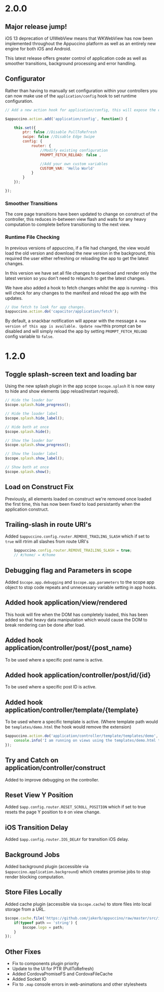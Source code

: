 # 2.0.0
## Major release jump!
iOS 13 deprecation of UIWebView means that WKWebView has now been implemented throughout the Appuccino platform as well as an entirely new engine for both iOS and Android. 

This latest release offers greater control of application code as well as smoother transitions, background processing and error handling.

## Configurator
Rather than having to manually set configuration within your controllers you can now make use of the `application/config` hook to set runtime configuration.

```javascript
// Add a new action hook for application/config, this will expose the config setter as $this.

$appuccino.action.add('application/config', function() {

	this.set({
		ptr: false //Disable PullToRefresh
		swipe: false //Disable Edge Swipe
		config: {
			router: {
				//Modify existing configuration
				PROMPT_FETCH_RELOAD: false ,

				//Add your own custom variables
				CUSTOM_VAR: 'Hello World'
			}
		}
	});

});

```

### Smoother Transitions
The core page transitions have been updated to change on construct of the controller, this reduces in-between view flash and waits for any heavy computation to complete before transitioning to the next view.

### Runtime File Checking
In previous versions of appuccino, if a file had changed, the view would load the old version and download the new version in the background, this required the user either refreshing or reloading the app to get the latest changes.

In this version we have set all file changes to download and render only the latest version so you don't need to relaunch to get the latest changes.

We have also added a hook to fetch changes whilst the app is running - this will check for any changes to the manifest and reload the app with the updates.

```javascript
// Use fetch to look for app changes.
$appuccino.action.do('capacitor/application/fetch');
```

By default, a snackbar notification will appear with the message `A new version of this app is available. Update now?`this prompt can be disabled and will simply reload the app by setting `PROMPT_FETCH_RELOAD` config variable to `false`.



# 1.2.0

## Toggle splash-screen text and loading bar
Using the new splash plugin in the app scope `$scope.splash` it is now easy to hide and show elements (app reload/restart required).

```javascript
// Hide the loader bar
$scope.splash.hide_progress();

// Hide the loader label
$scope.splash.hide_label();

// Hide both at once
$scope.splash.hide();

// Show the loader bar
$scope.splash.show_progress();

// Show the loader label
$scope.splash.show_label();

// Show both at once
$scope.splash.show();
```

## Load on Construct Fix
Previously, all elements loaded on construct we're removed once loaded the first time, this has now been fixed to load persistantly when the application construct.

## Trailing-slash in route URI's 
Added `$appuccino.config.router.REMOVE_TRAILING_SLASH` which if set to `true` will rtrim all slashes from route URI's

```javascript
	$appuccino.config.router.REMOVE_TRAILING_SLASH = true;
	// #/home/ = #/home
```

## Debugging flag and Parameters in scope
Added `$scope.app.debugging` and `$scope.app.parameters` to the scope app object to stop code repeats and unnecessary variable setting in app hooks.

## Added hook application/view/rendered
This hook will fire when the DOM has completely loaded, this has been added so that heavy data manipulation which would cause the DOM to break rendering can be done after load.

## Added hook application/controller/post/{post_name}
To be used where a specific post name is active.

## Added hook application/controller/post/id/{id}
To be used where a specific post ID is active.

## Added hook application/controller/template/{template}
To be used where a specific template is active. (Where template path would be `templates/demo.html` the hook would remove the extension)

```javascript
$appuccino.action.do('application/controller/template/templates/demo', function() {
	console.info('I am running on views using the templates/demo.html template');
});
```

## Try and Catch on application/controller/construct
Added to improve debugging on the controller.

## Reset View Y Position
Added `$app.config.router.RESET_SCROLL_POSITION` which if set to true resets the page Y position to `0` on view change.

## iOS Transition Delay
Added `$app.config.router.IOS_DELAY` for transition iOS delay.

## Background Jobs
Added background plugin (accessible via `$appuccino.application.background`) which creates promise jobs to stop render blocking computation.

## Store Files Locally
Added cache plugin (accessible via `$scope.cache`) to store files into local storage from a URL.

```javascript
$scope.cache.file('https://github.com/jakerb/appuccino/raw/master/src/img/appuccino-logo.png').then(function(path) {
	if(typeof path == 'string') {
		$scope.logo = path;
	}
});

```

## Other Fixes
- Fix to components plugin priority
- Update to the UI for PTR (PullToRefresh)
- Added CordovaPromiseFS and CordovaFileCache
- Added Socket IO
- Fix to `.map` console errors in web-animations and other stylesheets